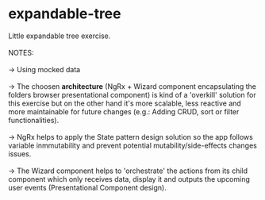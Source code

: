 # expandable-tree
Little expandable tree exercise.
<br><br>
NOTES:
<br>
<br>
-> Using mocked data
<br>
<br>
-> The choosen <b>architecture</b> (NgRx + Wizard component encapsulating the folders browser presentational component) is kind of a 'overkill' solution for this exercise but on the other hand it's more scalable, less reactive and more maintainable for future changes (e.g.: Adding CRUD, sort or filter functionalities).
<br>
<br>
-> NgRx helps to apply the State pattern design solution so the app follows variable inmmutability and prevent potential mutability/side-effects changes issues.
<br>
<br>
-> The Wizard component helps to 'orchestrate' the actions from its child component which only receives data, display it and outputs the upcoming user events (Presentational Component design).
